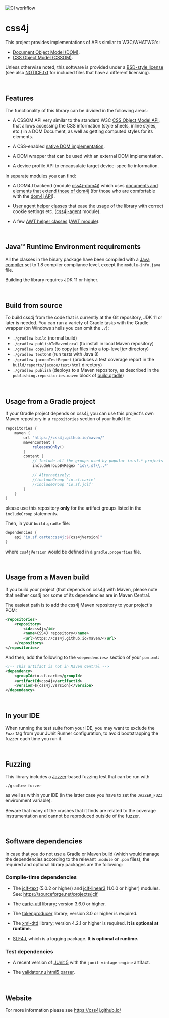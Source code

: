 ![CI workflow](https://github.com/css4j/css4j/actions/workflows/build.yml/badge.svg)

# css4j

This project provides implementations of APIs similar to W3C/WHATWG's:

- [Document Object Model (DOM)](https://dom.spec.whatwg.org/).
- [CSS Object Model (CSSOM)](https://www.w3.org/TR/cssom-1/).

Unless otherwise noted, this software is provided under a [BSD-style license](LICENSE.txt)
(see also [NOTICE.txt](NOTICE.txt) for included files that have a different licensing).

<br/>

## Features

The functionality of this library can be divided in the following areas:

- A CSSOM API very similar to the standard W3C [CSS Object Model API](https://www.w3.org/TR/cssom-1/),
  that allows accessing the CSS information (style sheets, inline styles, etc.)
  in a DOM Document, as well as getting computed styles for its elements.

- A CSS-enabled [native DOM implementation](https://css4j.github.io/api/latest/io.sf.carte.css4j/io/sf/carte/doc/dom/package-summary.html).

- A DOM wrapper that can be used with an external DOM implementation.

- A device profile API to encapsulate target device-specific information.

In separate modules you can find:

- A DOM4J backend (module [css4j-dom4j](https://github.com/css4j/css4j-dom4j))
  which uses [documents and elements that extend those of dom4j](https://css4j.github.io/api/latest/io.sf.carte.css4j.dom4j/module-summary.html)
  (for those who are comfortable with the [dom4j API](https://dom4j.github.io/)).

- [User agent helper classes](https://css4j.github.io/api/latest/io.sf.carte.css4j.agent.net/module-summary.html)
  that ease the usage of the library with correct cookie settings etc.
  ([css4j-agent](https://github.com/css4j/css4j-agent) module).

- A few [AWT helper classes](https://css4j.github.io/api/latest/io.sf.carte.css4j.awt/module-summary.html)
  ([AWT module](https://github.com/css4j/css4j-awt)).

<br/>

## Java™ Runtime Environment requirements
All the classes in the binary package have been compiled with a [Java compiler](https://adoptium.net/)
set to 1.8 compiler compliance level, except the `module-info.java` file.

Building the library requires JDK 11 or higher.

<br/>

## Build from source
To build css4j from the code that is currently at the Git repository, JDK 11 or later is needed.
You can run a variety of Gradle tasks with the Gradle wrapper (on Windows shells you can omit the `./`):

- `./gradlew build` (normal build)
- `./gradlew publishToMavenLocal` (to install in local Maven repository)
- `./gradlew copyJars` (to copy jar files into a top-level _jar_ directory)
- `./gradlew testOn8` (run tests with Java 8)
- `./gradlew jacocoTestReport` (produces a test coverage report in the `build/reports/jacoco/test/html` directory)
- `./gradlew publish` (deploys to a Maven repository, as described in the `publishing.repositories.maven` block of
[build.gradle](https://github.com/css4j/css4j/blob/master/build.gradle))

<br/>

## Usage from a Gradle project
If your Gradle project depends on css4j, you can use this project's own Maven repository in a `repositories` section of
your build file:
```groovy
repositories {
    maven {
        url "https://css4j.github.io/maven/"
        mavenContent {
            releasesOnly()
        }
        content {
            // Include all the groups used by popular io.sf.* projects
            includeGroupByRegex 'io\\.sf\\..*'

            // Alternatively:
            //includeGroup 'io.sf.carte'
            //includeGroup 'io.sf.jclf'
        }
    }
}
```
please use this repository **only** for the artifact groups listed in the `includeGroup` statements.

Then, in your `build.gradle` file:
```groovy
dependencies {
    api "io.sf.carte:css4j:${css4jVersion}"
}
```
where `css4jVersion` would be defined in a `gradle.properties` file.

<br/>

## Usage from a Maven build
If you build your project (that depends on css4j) with Maven, please note that
neither css4j nor some of its dependencies are in Maven Central.

The easiest path is to add the css4j Maven repository to your project's POM:

```xml
<repositories>
    <repository>
        <id>css4j</id>
        <name>CSS4J repository</name>
        <url>https://css4j.github.io/maven/</url>
    </repository>
</repositories>
```

And then, add the following to the `<dependencies>` section of your `pom.xml`:

```xml
<!-- This artifact is not in Maven Central -->
<dependency>
    <groupId>io.sf.carte</groupId>
    <artifactId>css4j</artifactId>
    <version>${css4j.version}</version>
</dependency>
```

<br/>

## In your IDE

When running the test suite from your IDE, you may want to exclude the `Fuzz`
tag from your JUnit Runner configuration, to avoid bootstrapping the fuzzer each
time you run it.

<br/>

## Fuzzing

This library includes a [Jazzer](https://github.com/CodeIntelligenceTesting/jazzer)-based
fuzzing test that can be run with

```shell
./gradlew fuzzer
```

as well as within your IDE (in the latter case you have to set the `JAZZER_FUZZ`
environment variable).

Beware that many of the crashes that it finds are related to the coverage
instrumentation and cannot be reproduced outside of the fuzzer.

<br/>

## Software dependencies

In case that you do not use a Gradle or Maven build (which would manage the
dependencies according to the relevant `.module` or `.pom` files), the required
and optional library packages are the following:

### Compile-time dependencies

- The [jclf-text](https://jclf.sourceforge.io/api/io.sf.jclf.text/module-summary.html)
  (5.0.2 or higher) and [jclf-linear3](https://jclf.sourceforge.io/api/io.sf.jclf.math.linear3/module-summary.html)
  (1.0.0 or higher) modules. See: https://sourceforge.net/projects/jclf

- The [carte-util](https://github.com/css4j/carte-util) library; version 3.6.0
  or higher.

- The [tokenproducer](https://github.com/css4j/tokenproducer) library; version
  3.0 or higher is required.

- The [xml-dtd](https://github.com/css4j/xml-dtd) library; version 4.2.1 or
  higher is required.
  **It is optional at runtime.**

- [SLF4J](http://www.slf4j.org/), which is a logging package.
  **It is optional at runtime.**

### Test dependencies

- A recent version of [JUnit 5](https://junit.org/junit5/) with the
  `junit-vintage-engine` artifact.

- The [validator.nu html5 parser](https://about.validator.nu/htmlparser/).

<br/>

## Website

For more information please see https://css4j.github.io/
